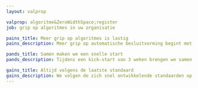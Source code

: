 ```yaml
---
layout: valprop

valprop: algoritme&ZeroWidthSpace;register
job: grip op algoritmes in uw organisatie

pains_title: Meer grip op algoritmes is lastig
pains_description: Meer grip op automatische besluitvorming begint met zicht op de algoritmes die worden ingezet. Maar wat zijn algoritmes precies? En waar begin je? Met algoritmeregister brengt u de belangrijkste zaken bij elkaar.

pands_title: Samen maken we een snelle start
pands_description: Tijdens een kick-start van 3 weken brengen we samen de eerste selectie in kaart. De resultaten publiceren we overzichtelijk en goed doorzoekbaar op uw eigen algoritmeregister.nl subdomein.

gains_title: Altijd volgens de laatste standaard
gains_description: We volgen de zich snel ontwikkelende standaarden op de voet, met onze API als basis voor innovatieve toepassingen. Zo is uw informatie herbruikbaar en uitwisselbaar, nu en in de toekomst.
---
```

